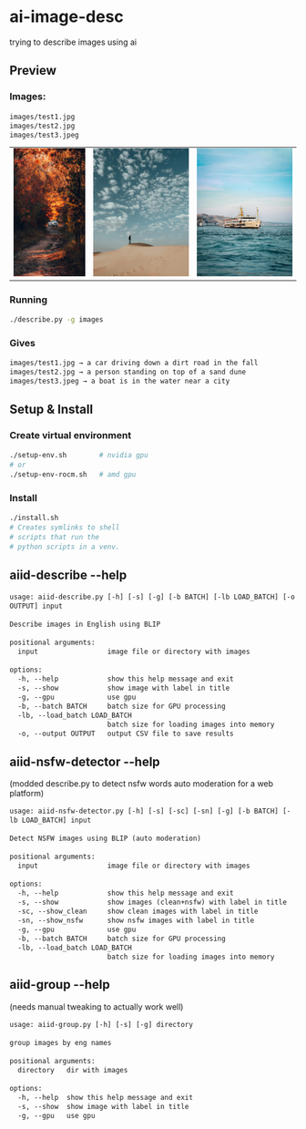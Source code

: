 # ai-image-desc
trying to describe images using ai

## Preview

### Images:
```
images/test1.jpg
images/test2.jpg
images/test3.jpeg
```

<table>
    <tr>
        <td><img src="images/test1.jpg" width="150" height="225"/></td>
        <td><img src="images/test2.jpg" width="200" height="225"/></td>
        <td><img src="images/test3.jpeg" width="200" height="225"/></td>
    </tr>
</table>

### Running
```sh
./describe.py -g images
```

### Gives
```
images/test1.jpg → a car driving down a dirt road in the fall
images/test2.jpg → a person standing on top of a sand dune
images/test3.jpeg → a boat is in the water near a city
```


## Setup & Install
### Create virtual environment
```sh
./setup-env.sh        # nvidia gpu
# or
./setup-env-rocm.sh   # amd gpu
```

### Install
```sh
./install.sh
# Creates symlinks to shell
# scripts that run the
# python scripts in a venv.
```

## aiid-describe --help
```console
usage: aiid-describe.py [-h] [-s] [-g] [-b BATCH] [-lb LOAD_BATCH] [-o OUTPUT] input

Describe images in English using BLIP

positional arguments:
  input                 image file or directory with images

options:
  -h, --help            show this help message and exit
  -s, --show            show image with label in title
  -g, --gpu             use gpu
  -b, --batch BATCH     batch size for GPU processing
  -lb, --load_batch LOAD_BATCH
                        batch size for loading images into memory
  -o, --output OUTPUT   output CSV file to save results
```

## aiid-nsfw-detector --help
(modded describe.py to detect nsfw words auto moderation for a web platform)
```console
usage: aiid-nsfw-detector.py [-h] [-s] [-sc] [-sn] [-g] [-b BATCH] [-lb LOAD_BATCH] input

Detect NSFW images using BLIP (auto moderation)

positional arguments:
  input                 image file or directory with images

options:
  -h, --help            show this help message and exit
  -s, --show            show images (clean+nsfw) with label in title
  -sc, --show_clean     show clean images with label in title
  -sn, --show_nsfw      show nsfw images with label in title
  -g, --gpu             use gpu
  -b, --batch BATCH     batch size for GPU processing
  -lb, --load_batch LOAD_BATCH
                        batch size for loading images into memory
```

## aiid-group --help
(needs manual tweaking to actually work well)
```console
usage: aiid-group.py [-h] [-s] [-g] directory

group images by eng names

positional arguments:
  directory   dir with images

options:
  -h, --help  show this help message and exit
  -s, --show  show image with label in title
  -g, --gpu   use gpu
```
